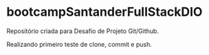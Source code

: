 # bootcampSantanderFullStackDIO
Repositório criada para Desafio de Projeto Git/Github.

Realizando primeiro teste de clone, commit e push.
